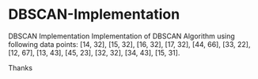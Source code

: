 # DBSCAN-Implementation
DBSCAN Implementation
Implementation of DBSCAN Algorithm using following data points:
[14, 32], [15, 32], [16, 32], [17, 32], [44, 66], [33, 22], [12, 67], [13, 43], [45, 23], [32, 32], [34, 43], [15, 31].

Thanks
